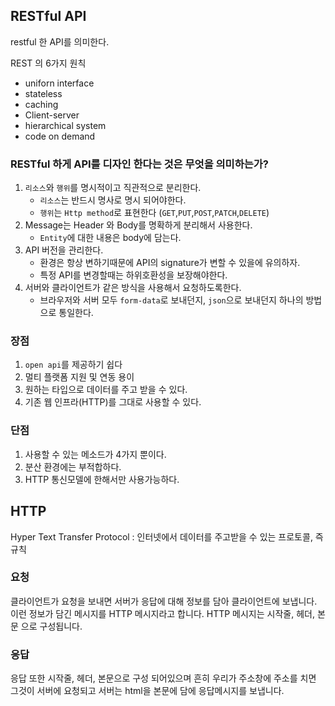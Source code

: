 ## RESTful API

restful 한 API를 의미한다.

REST 의 6가지 원칙

- uniforn interface
- stateless
- caching
- Client-server
- hierarchical system
- code on demand

### RESTful 하게 API를 디자인 한다는 것은 무엇을 의미하는가?

1. `리소스`와 `행위`를 명시적이고 직관적으로 분리한다.
   - `리소스`는 반드시 명사로 명시 되어야한다.
   - `행위`는 `Http method`로 표현한다 (`GET`,`PUT`,`POST`,`PATCH`,`DELETE`)
2. Message는 Header 와 Body를 명확하게 분리해서 사용한다.
   - `Entity`에 대한 내용은 body에 담는다.
3. API 버전을 관리한다.
   - 환경은 항상 변하기때문에 API의 signature가 변할 수 있을에 유의하자.
   - 특정 API를 변경할때는 하위호환성을 보장해야한다.
4. 서버와 클라이언트가 같은 방식을 사용해서 요청하도록한다.
   - 브라우저와 서버 모두 `form-data`로 보내던지, `json`으로 보내던지 하나의 방법으로 통일한다.

### 장점

1. `open api`를 제공하기 쉽다
2. 멀티 플랫폼 지원 및 연동 용이
3. 원하는 타입으로 데이터를 주고 받을 수 있다.
4. 기존 웹 인프라(HTTP)를 그대로 사용할 수 있다.

### 단점

1. 사용할 수 있는 메소드가 4가지 뿐이다.
2. 분산 환경에는 부적합하다.
3. HTTP 통신모델에 한해서만 사용가능하다.



## HTTP

Hyper Text Transfer Protocol :  인터넷에서 데이터를 주고받을 수 있는 프로토콜, 즉 규칙

### 요청

클라이언트가 요청을 보내면 서버가 응답에 대해 정보를 담아 클라이언트에 보냅니다. 이런 정보가 담긴 메시지를 HTTP 메시지라고 합니다. HTTP 메시지는 시작줄, 헤더, 본문 으로 구성됩니다.

### 응답

응답 또한 시작줄, 헤더, 본문으로 구성 되어있으며 흔히 우리가 주소창에 주소를 치면 그것이 서버에 요청되고 서버는 html을 본문에 담에 응답메시지를 보냅니다.

